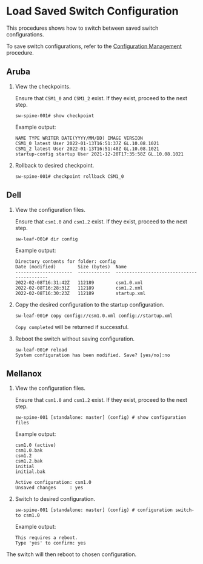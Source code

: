 # Load Saved Switch Configuration

This procedures shows how to switch between saved switch configurations.

To save switch configurations, refer to the [Configuration Management](config_management.md) procedure.

## Aruba

1. View the checkpoints.

    Ensure that `CSM1_0` and `CSM1_2` exist. If they exist, proceed to the next step.

    ```
    sw-spine-001# show checkpoint
    ```

    Example output:

    ```
    NAME TYPE WRITER DATE(YYYY/MM/DD) IMAGE VERSION
    CSM1_0 latest User 2022-01-13T16:51:37Z GL.10.08.1021
    CSM1_2 latest User 2022-01-13T16:51:48Z GL.10.08.1021
    startup-config startup User 2021-12-20T17:35:58Z GL.10.08.1021
    ```

1. Rollback to desired checkpoint.

    ```
    sw-spine-001# checkpoint rollback CSM1_0
    ```

## Dell

1. View the configuration files.

    Ensure that `csm1.0` and `csm1.2` exist. If they exist, proceed to the next step.

    ```
    sw-leaf-001# dir config
    ```

    Example output:

    ```
    Directory contents for folder: config
    Date (modified)        Size (bytes)  Name
    ---------------------  ------------  ------------------------------------------
    2022-02-08T16:31:42Z   112189        csm1.0.xml
    2022-02-08T16:28:31Z   112189        csm1.2.xml
    2022-02-08T16:30:23Z   112189        startup.xml
    ```

1. Copy the desired configuration to the startup configuration.

    ```
    sw-leaf-001# copy config://csm1.0.xml config://startup.xml
    ```

    `Copy completed` will be returned if successful.

1. Reboot the switch without saving configuration.

    ```
    sw-leaf-001# reload
    System configuration has been modified. Save? [yes/no]:no
    ```

## Mellanox

1. View the configuration files.

    Ensure that `csm1.0` and `csm1.2` exist. If they exist, proceed to the next step.

    ```
    sw-spine-001 [standalone: master] (config) # show configuration files
    ```

    Example output:

    ```
    csm1.0 (active)
    csm1.0.bak
    csm1.2
    csm1.2.bak
    initial
    initial.bak

    Active configuration: csm1.0
    Unsaved changes     : yes
    ```

1. Switch to desired configuration.

    ```
    sw-spine-001 [standalone: master] (config) # configuration switch-to csm1.0
    ```

    Example output:

    ```
    This requires a reboot.
    Type 'yes' to confirm: yes
    ```

The switch will then reboot to chosen configuration.
